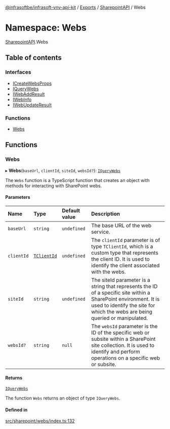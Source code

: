 [@infrasoftbe/infrasoft-vnv-api-kit](../README.md) / [Exports](../modules.md) / [SharepointAPI](SharepointAPI.md) / Webs

# Namespace: Webs

[SharepointAPI](SharepointAPI.md).Webs

## Table of contents

### Interfaces

- [ICreateWebsProps](../interfaces/SharepointAPI.Webs.ICreateWebsProps.md)
- [IQueryWebs](../interfaces/SharepointAPI.Webs.IQueryWebs.md)
- [IWebAddResult](../interfaces/SharepointAPI.Webs.IWebAddResult.md)
- [IWebInfo](../interfaces/SharepointAPI.Webs.IWebInfo.md)
- [IWebUpdateResult](../interfaces/SharepointAPI.Webs.IWebUpdateResult.md)

### Functions

- [Webs](SharepointAPI.Webs.md#webs)

## Functions

### Webs

▸ **Webs**(`baseUrl`, `clientId`, `siteId`, `websId?`): [`IQueryWebs`](../interfaces/SharepointAPI.Webs.IQueryWebs.md)

The `Webs` function is a TypeScript function that creates an object with methods for interacting
with SharePoint webs.

#### Parameters

| Name | Type | Default value | Description |
| :------ | :------ | :------ | :------ |
| `baseUrl` | `string` | `undefined` | The base URL of the web service. |
| `clientId` | [`TClientId`](SharepointAPI.Sites.md#tclientid) | `undefined` | The `clientId` parameter is of type `TClientId`, which is a custom type that represents the client ID. It is used to identify the client associated with the webs. |
| `siteId` | `string` | `undefined` | The siteId parameter is a string that represents the ID of a specific site within a SharePoint environment. It is used to identify the site for which the webs are being queried or manipulated. |
| `websId?` | `string` | `null` | The `websId` parameter is the ID of the specific web or subsite within a SharePoint site collection. It is used to identify and perform operations on a specific web or subsite. |

#### Returns

[`IQueryWebs`](../interfaces/SharepointAPI.Webs.IQueryWebs.md)

The function `Webs` returns an object of type `IQueryWebs`.

#### Defined in

[src/sharepoint/webs/index.ts:132](https://github.com/infrasoftbe/Infrasoft-vnv-api-kit/blob/783d42b/src/sharepoint/webs/index.ts#L132)

